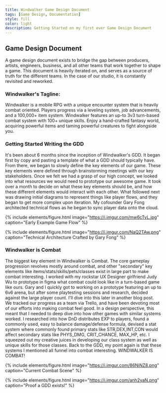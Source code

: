 ```yaml
---
title: Windwalker Game Design Document
tags: [Game Design, Documentation]
style: fill
color: light 
description: Getting Started on my first ever Game Design Document
---
```



## Game Design Document
A game design document exists to bridge the gap between producers, artists, engineers, business, and all other teams that work together to shape a game. This document is heavily iterated on, and serves as a source of truth for the different teams. In the case of our studio, it is constantly revisited and reworked.

### Windwalker's Tagline:
 Windwalker is a mobile RPG with a unique encounter system that is heavily combat oriented. Players progress via a leveling system, job advancements, and a 100,000+ item system. Windwalker features an up-to 3v3 turn-based combat system with 100+ unique skills. Enjoy a hand-crafted fantasy world, acquiring powerful items and taming powerful creatures to fight alongside you.

### Getting Started Writing the GDD
It's been about 6 months since the inception of Windwalker's GDD. It began first by copy and pasting a template of what a GDD should typically have. From there, we began to slowly define the key elements of our game. These key elements were defined through brainstorming meetings with our key stakeholders. Once we felt we had a grasp of our high concept, we looked into what resources we would need to prototype our awesome game. It took over a month to decide on what these key elements should be, and how these different elements would interact with each other. What followed next was drawing initial diagrams to represent things like player flows, and they began to get more complex upon iteration. My cofounder Gary Fong architected technical flows as he began to sync player data onto the cloud.

{% include elements/figure.html image="https://i.imgur.com/mw6cTvL.jpg" caption="Early Example Game Flow" %}

{% include elements/figure.html image="https://i.imgur.com/NaQ2TAw.png" caption="Technical Architecture Crafted by Gary Fong" %}

### Windwalker is Combat
The biggest key element in Windwalker is Combat. The core gameplay progression revolves mostly around combat, and other "secondary" key elements like items/stats/skills/pets/classes exist in large part to make combat  interesting. I worked with my rockstar UX Designer girlfriend Judy Wu to prototype in figma what combat could look like in a turn-based game like ours. Gary and I quickly got to working on a prototype featuring an up to 6v6 arena, but after some playtesting sessions and research, decided against the large player count. I'll dive into this later in another blog post. We tracked our progress as a team via Trello, and have been devoting most of our efforts into making combat feel good. In a design perspective, this meant that I needed to deep dive into how other games with similar systems worked. I researched into how DnD distributes EXP to players, found a commonly used, easy to balance damage/defense formula, devised a stat system where commonly found primary stats like STR,DEX,INT,CON would affect secondary stats like PHYS_DMG, CRIT_CHANCE, MAX_HP, etc. I squeezed out my creative juices in developing our class system as well as unique skills for those classes. Back to the GDD, my point again is that these systems I mentioned all funnel into combat interesting. WINDWALKER IS COMBAT!


{% include elements/figure.html image="https://i.imgur.com/86NiNZ8.png" caption="Current Combat Scene" %}


{% include elements/figure.html image="https://i.imgur.com/anh2yaN.png" caption="Proof a GDD exists!" %}
